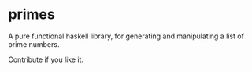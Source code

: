 # primes

A pure functional haskell library, for generating and manipulating a list of prime numbers.

Contribute if you like it.
